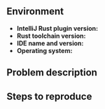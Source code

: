 <!--
Hello and thank you for the issue!
If you would like to report a bug, we have added some points below that you can fill out.
Consider using "Help | Create New Issue" action that fills out all necessary information automatically.
Feel free to remove all the irrelevant text to request a new feature.
-->

## Environment

* **IntelliJ Rust plugin version:**
* **Rust toolchain version:**
* **IDE name and version:**
* **Operating system:**

## Problem description


## Steps to reproduce

<!--
Please include as much of your codebase as needed to reproduce the error.
If the relevant files are large, please provide a link to a public repository or a [Gist](https://gist.github.com/).

If you provide a screenshot of some code, please also copy-paste the corresponding code snippet here.
-->
